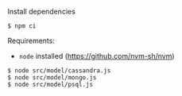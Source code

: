 Install dependencies

```shell
$ npm ci
```

Requirements:

* `node` installed (https://github.com/nvm-sh/nvm)

```shell
$ node src/model/cassandra.js
$ node src/model/mongo.js
$ node src/model/psql.js
```
